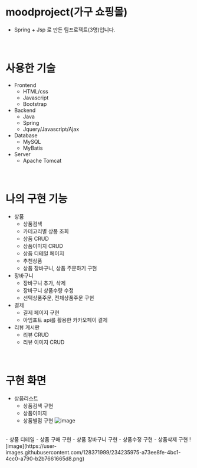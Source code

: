 # moodproject(가구 쇼핑몰)
- Spring + Jsp 로 만든 팀프로젝트(3명)입니다.  
<br/><br/>
# 사용한 기술
- Frontend
  - HTML/css
  - Javascript
  - Bootstrap
- Backend
  - Java
  - Spring
  - Jquery/Javascript/Ajax
- Database
  - MySQL
  - MyBatis
- Server
  - Apache Tomcat
<br/><br/><br/>
# 나의 구현 기능
- 상품
  - 상품검색
  - 카테고리별 상품 조회
  - 상품 CRUD
  - 상품이미지 CRUD
  - 상품 디테일 페이지
  - 추천상품
  - 상품 장바구니, 상품 주문하기 구현
- 장바구니
  - 장바구니 추가, 삭제
  - 장바구니 상품수량 수정
  - 선택상품주문, 전체상품주문 구현
- 결제
    - 결제 페이지 구현
    - 아임포트 api를 활용한 카카오페이 결제
- 리뷰 게시판
  - 리뷰 CRUD
  - 리뷰 이미지 CRUD
 <br/><br/><br/> 
# 구현 화면
- 상품리스트
  - 상품검색 구현
  - 상품이미지
  - 상품별점 구현
![image](https://user-images.githubusercontent.com/128371999/234235438-2f1e5481-ce56-4ddc-8217-321aac9b09cd.png)
<br/>
- 상품 디테일
  - 상품 구매 구현
  - 상품 장바구니 구현
  - 상품수정 구현
  - 상품삭제 구현
![image](https://user-images.githubusercontent.com/128371999/234235975-a73ee8fe-4bc1-4cc0-a790-b2b7661665d8.png)

